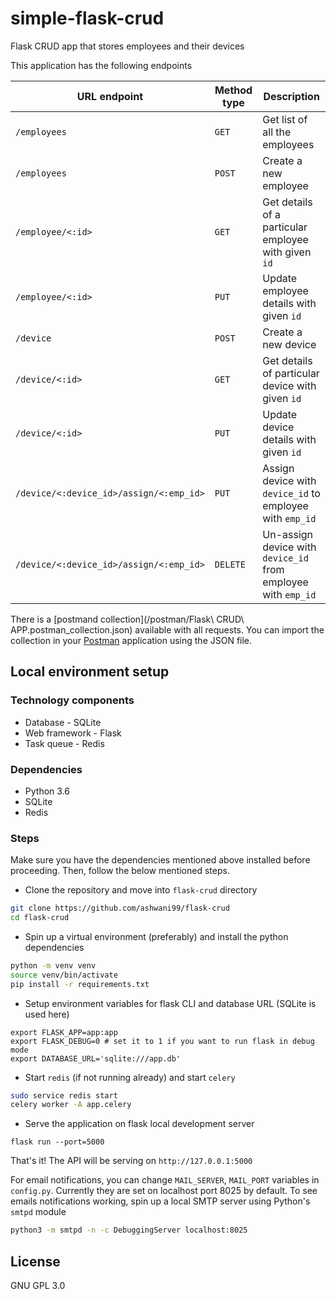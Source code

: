 # simple-flask-crud

Flask CRUD app that stores employees and their devices

This application has the following endpoints

| URL endpoint | Method type | Description |
|---|---|---|
| `/employees` | `GET` | Get list of all the employees |
| `/employees` | `POST` | Create a new employee |
| `/employee/<:id>` | `GET` | Get details of a particular employee with given `id`|
| `/employee/<:id>`| `PUT` | Update employee details with given `id` |
| `/device` | `POST` | Create a new device |
| `/device/<:id>` | `GET` | Get details of particular device with given `id` |
| `/device/<:id>` | `PUT` | Update device details with given `id` |
| `/device/<:device_id>/assign/<:emp_id>` | `PUT` | Assign device with `device_id` to employee with `emp_id` |
| `/device/<:device_id>/assign/<:emp_id>` | `DELETE` | Un-assign device with `device_id` from employee with `emp_id` |

There is a [postmand collection](/postman/Flask\ CRUD\ APP.postman_collection.json) available with all requests. You can import the collection in your [Postman](https://www.getpostman.com/) application using the JSON file.

## Local environment setup

### Technology components
- Database - SQLite
- Web framework - Flask
- Task queue - Redis

### Dependencies
- Python 3.6
- SQLite
- Redis

### Steps
Make sure you have the dependencies mentioned above installed before proceeding. Then, follow the below mentioned steps.

- Clone the repository and move into `flask-crud` directory

```sh
git clone https://github.com/ashwani99/flask-crud
cd flask-crud
```

- Spin up a virtual environment (preferably) and install the python dependencies

```sh
python -m venv venv
source venv/bin/activate
pip install -r requirements.txt
```

- Setup environment variables for flask CLI and database URL (SQLite is used here)
```
export FLASK_APP=app:app
export FLASK_DEBUG=0 # set it to 1 if you want to run flask in debug mode
export DATABASE_URL='sqlite:///app.db'
```

- Start `redis` (if not running already) and start `celery`
```sh
sudo service redis start
celery worker -A app.celery
```

- Serve the application on flask local development server
```
flask run --port=5000
```

That's it! The API will be serving on `http://127.0.0.1:5000`

For email notifications, you can change `MAIL_SERVER`, `MAIL_PORT` variables in `config.py`. Currently they are set on localhost port 8025 by default. To see emails notifications working, spin up a local SMTP server using Python's `smtpd` module

```sh
python3 -m smtpd -n -c DebuggingServer localhost:8025
```

## License
GNU GPL 3.0